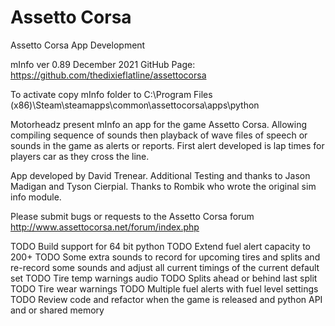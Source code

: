 Assetto Corsa
============
Assetto Corsa App Development

mInfo ver 0.89 December 2021
GitHub Page: https://github.com/thedixieflatline/assettocorsa

To activate copy mInfo folder to C:\Program Files (x86)\Steam\steamapps\common\assettocorsa\apps\python

Motorheadz present mInfo an app for the game Assetto Corsa.
Allowing compiling sequence of sounds then playback of wave files of speech or sounds in the game as alerts or reports.
First alert developed is lap times for players car as they cross the line.

App developed by David Trenear.
Additional Testing and thanks to Jason Madigan and Tyson Cierpial.
Thanks to Rombik who wrote the original sim info module.

Please submit bugs or requests to the Assetto Corsa forum
http://www.assettocorsa.net/forum/index.php

TODO Build support for 64 bit python
TODO Extend fuel alert capacity to 200+
TODO Some extra sounds to record for upcoming tires and splits and re-record some sounds and adjust all current timings of the current default set
TODO Tire temp warnings audio
TODO Splits ahead or behind last split
TODO Tire wear warnings
TODO Multiple fuel alerts with fuel level settings
TODO Review code and refactor when the game is released and python API and or shared memory
